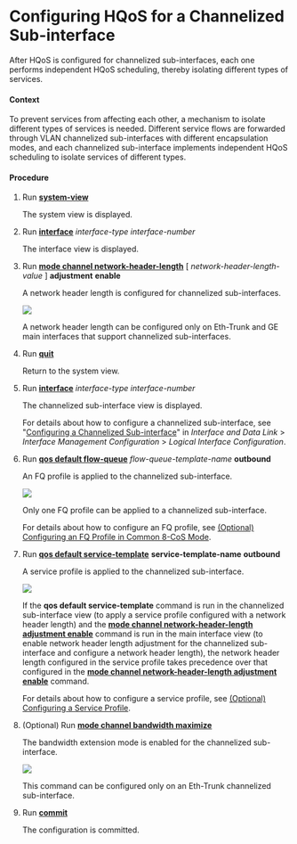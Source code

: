 Configuring HQoS for a Channelized Sub-interface
================================================

After HQoS is configured for channelized sub-interfaces, each one performs independent HQoS scheduling, thereby isolating different types of services.

#### Context

To prevent services from affecting each other, a mechanism to isolate different types of services is needed. Different service flows are forwarded through VLAN channelized sub-interfaces with different encapsulation modes, and each channelized sub-interface implements independent HQoS scheduling to isolate services of different types.


#### Procedure

1. Run [**system-view**](cmdqueryname=system-view)
   
   
   
   The system view is displayed.
2. Run [**interface**](cmdqueryname=interface) *interface-type* *interface-number*
   
   
   
   The interface view is displayed.
3. Run [**mode channel network-header-length**](cmdqueryname=mode+channel+network-header-length) [ *network-header-length-value* ] **adjustment** **enable**
   
   
   
   A network header length is configured for channelized sub-interfaces.
   
   
   
   ![](../public_sys-resources/note_3.0-en-us.png) 
   
   A network header length can be configured only on Eth-Trunk and GE main interfaces that support channelized sub-interfaces.
4. Run [**quit**](cmdqueryname=quit)
   
   
   
   Return to the system view.
5. Run [**interface**](cmdqueryname=interface) *interface-type* *interface-number*
   
   
   
   The channelized sub-interface view is displayed.
   
   
   
   For details about how to configure a channelized sub-interface, see "[Configuring a Channelized Sub-interface](../software/nev8r10_vrpv8r16/user/ne/dc_ne_ifm_cfg_7011_01.html)" in *Interface and Data Link* > *Interface Management Configuration* > *Logical Interface Configuration*.
6. Run [**qos default flow-queue**](cmdqueryname=qos+default+flow-queue) *flow-queue-template-name* **outbound**
   
   
   
   An FQ profile is applied to the channelized sub-interface.
   
   
   
   ![](../public_sys-resources/note_3.0-en-us.png) 
   
   Only one FQ profile can be applied to a channelized sub-interface.
   
   For details about how to configure an FQ profile, see [(Optional) Configuring an FQ Profile in Common 8-CoS Mode](../software/nev8r10_vrpv8r16/user/ne/dc_ne_hqos_cfg_5043_a.html).
7. Run **[**qos default service-template**](cmdqueryname=qos+default+service-template)** **service-template-name** ****outbound****
   
   
   
   A service profile is applied to the channelized sub-interface.
   
   
   
   ![](../public_sys-resources/note_3.0-en-us.png) 
   
   If the **qos default service-template** command is run in the channelized sub-interface view (to apply a service profile configured with a network header length) and the **[**mode channel network-header-length adjustment enable**](cmdqueryname=mode+channel+network-header-length+adjustment+enable)** command is run in the main interface view (to enable network header length adjustment for the channelized sub-interface and configure a network header length), the network header length configured in the service profile takes precedence over that configured in the **[**mode channel network-header-length adjustment enable**](cmdqueryname=mode+channel+network-header-length+adjustment+enable)** command.
   
   For details about how to configure a service profile, see [(Optional) Configuring a Service Profile](../software/nev8r10_vrpv8r16/user/ne/dc_ne_hqos_cfg_5043_5.html).
8. (Optional) Run [**mode channel bandwidth maximize**](cmdqueryname=mode+channel+bandwidth+maximize)
   
   
   
   The bandwidth extension mode is enabled for the channelized sub-interface.
   
   
   
   ![](../public_sys-resources/note_3.0-en-us.png) 
   
   This command can be configured only on an Eth-Trunk channelized sub-interface.
9. Run [**commit**](cmdqueryname=commit)
   
   
   
   The configuration is committed.